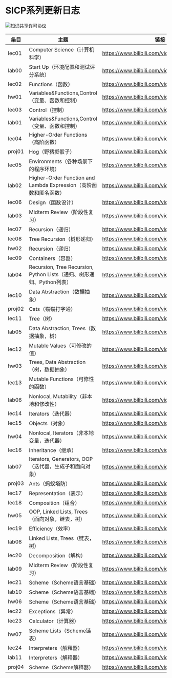 # SICP系列更新日志



<a rel="license" href="http://creativecommons.org/licenses/by-nc-sa/4.0/"><img alt="知识共享许可协议" style="border-width:0" src="https://i.creativecommons.org/l/by-nc-sa/4.0/88x31.png" /></a>



| 条目   | 主题                                                         | 链接                                        |
| ------ | ------------------------------------------------------------ | ------------------------------------------- |
| lec01  | Computer Science（计算机科学）                               | https://www.bilibili.com/video/BV1ML4y1P7KN |
| lab00  | Start Up（环境配置和测试评分系统）                           | https://www.bilibili.com/video/BV1aY411N7ZQ |
| lec02  | Functions（函数）                                            | https://www.bilibili.com/video/BV1rv4y1M7GP |
| hw01   | Variables&Functions,Control（变量、函数和控制）              | https://www.bilibili.com/video/BV13Z4y1i7Jw |
| lec03  | Control（控制）                                              | https://www.bilibili.com/video/BV1QT411g7dp |
| lab01  | Variables&Functions,Control（变量、函数和控制）              | https://www.bilibili.com/video/BV1yB4y1v7F7 |
| lec04  | Higher-Order Functions（高阶函数）                           | https://www.bilibili.com/video/BV1MB4y1B7GD |
| proj01 | Hog（野猪掷骰子）                                            | https://www.bilibili.com/video/BV1mY4y1n7i5 |
| lec05  | Environments（各种场景下的程序环境）                         | https://www.bilibili.com/video/BV1Jr4y1u7Pf |
| lab02  | Higher-Order Function and Lambda Expression（高阶函数和匿名函数） | https://www.bilibili.com/video/BV1zf4y1Z7MQ |
| lec06  | Design（函数设计）                                           | https://www.bilibili.com/video/BV1RS4y1n7CX |
| lab03  | Midterm Review（阶段性复习）                                 | https://www.bilibili.com/video/BV1U34y1n79U |
| lec07  | Recursion（递归）                                            | https://www.bilibili.com/video/BV1Ca411p7j5 |
| lec08  | Tree Recursion（树形递归）                                   | https://www.bilibili.com/video/BV1FT411J7Tq |
| hw02   | Recursion（递归）                                            | https://www.bilibili.com/video/BV18Z4y1Y7Wo |
| lec09  | Containers（容器）                                           | https://www.bilibili.com/video/BV1ie4y1R77y |
| lab04  | Recursion, Tree Recursion, Python Lists（递归、树形递归、Python列表） | https://www.bilibili.com/video/BV1gT411J7Tr |
| lec10  | Data Abstraction（数据抽象）                                 | https://www.bilibili.com/video/BV1da411n76i |
| proj02 | Cats（猫猫打字通）                                           | https://www.bilibili.com/video/BV1Dg411f7nj |
| lec11  | Tree（树）                                                   | https://www.bilibili.com/video/BV1JB4y1Y73A |
| lab05  | Data Abstraction, Trees（数据抽象，树）                      | https://www.bilibili.com/video/BV1Ae4y197Lh |
| lec12  | Mutable Values（可修改的值）                                 | https://www.bilibili.com/video/BV1PG4y1i7ps |
| hw03   | Trees, Data Abstraction（树，数据抽象）                      | https://www.bilibili.com/video/BV11U4y1i7dv |
| lec13  | Mutable Functions（可修性的函数）                            | https://www.bilibili.com/video/BV1og411Z7wS |
| lab06  | Nonlocal, Mutability（非本地和修改性）                       | https://www.bilibili.com/video/BV1xB4y187bu |
| lec14  | Iterators（迭代器）                                          | https://www.bilibili.com/video/BV1rW4y127FT |
| lec15  | Objects（对象）                                              | https://www.bilibili.com/video/BV1cU4y1v7cw |
| hw04   | Nonlocal, Iterators（非本地变量，迭代器）                    | https://www.bilibili.com/video/BV1se4y1Q73F |
| lec16  | Inheritance（继承）                                          | https://www.bilibili.com/video/BV1ZB4y1t7JC |
| lab07  | Iterators, Generators, OOP（迭代器，生成子和面向对象）       | https://www.bilibili.com/video/BV18W4y1y7TB |
| proj03 | Ants（蚂蚁塔防）                                             | https://www.bilibili.com/video/BV11g41117zh |
| lec17  | Representation（表示）                                       | https://www.bilibili.com/video/BV1Dt4y137UN |
| lec18  | Composition（组合）                                          | https://www.bilibili.com/video/BV1QF411A7py |
| hw05   | OOP, Linked Lists, Trees（面向对象，链表，树）               | https://www.bilibili.com/video/BV1mt4y137pP |
| lec19  | Efficiency（效率）                                           | https://www.bilibili.com/video/BV1Vg411y7WQ |
| lab08  | Linked Lists, Trees（链表，树）                              | https://www.bilibili.com/video/BV1Ag411k7vn |
| lec20  | Decomposition（解构）                                        | https://www.bilibili.com/video/BV1zv4y1F7vR |
| lab09  | Midterm Review（阶段性复习）                                 | https://www.bilibili.com/video/BV1nS4y1s7pr |
| lec21  | Scheme（Scheme语言基础）                                     | https://www.bilibili.com/video/BV1cd4y1P7Th |
| lab10  | Scheme（Scheme语言基础）                                     | https://www.bilibili.com/video/BV1Fd4y1o7Vt |
| hw06   | Scheme（Scheme语言基础）                                     | https://www.bilibili.com/video/BV1Aa411Z7Ed |
| lec22  | Exceptions（异常）                                           | https://www.bilibili.com/video/BV1R14y1b7Cv |
| lec23  | Calculator（计算器）                                         | https://www.bilibili.com/video/BV1FB4y1z7W3 |
| hw07   | Scheme Lists（Scheme链表）                                   | https://www.bilibili.com/video/BV1vG4y1a7Mb |
| lec24  | Interpreters（解释器）                                       | https://www.bilibili.com/video/BV14G411b7sr |
| lab11  | Interpreters（解释器）                                       | https://www.bilibili.com/video/BV1aB4y1V73q |
| proj04 | Scheme（Scheme解释器）                                       | https://www.bilibili.com/video/BV1WY4y1F74V |

